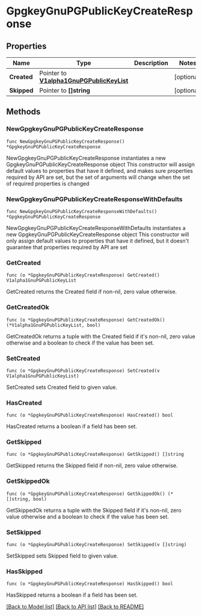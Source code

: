 # GpgkeyGnuPGPublicKeyCreateResponse

## Properties

Name | Type | Description | Notes
------------ | ------------- | ------------- | -------------
**Created** | Pointer to [**V1alpha1GnuPGPublicKeyList**](V1alpha1GnuPGPublicKeyList.md) |  | [optional] 
**Skipped** | Pointer to **[]string** |  | [optional] 

## Methods

### NewGpgkeyGnuPGPublicKeyCreateResponse

`func NewGpgkeyGnuPGPublicKeyCreateResponse() *GpgkeyGnuPGPublicKeyCreateResponse`

NewGpgkeyGnuPGPublicKeyCreateResponse instantiates a new GpgkeyGnuPGPublicKeyCreateResponse object
This constructor will assign default values to properties that have it defined,
and makes sure properties required by API are set, but the set of arguments
will change when the set of required properties is changed

### NewGpgkeyGnuPGPublicKeyCreateResponseWithDefaults

`func NewGpgkeyGnuPGPublicKeyCreateResponseWithDefaults() *GpgkeyGnuPGPublicKeyCreateResponse`

NewGpgkeyGnuPGPublicKeyCreateResponseWithDefaults instantiates a new GpgkeyGnuPGPublicKeyCreateResponse object
This constructor will only assign default values to properties that have it defined,
but it doesn't guarantee that properties required by API are set

### GetCreated

`func (o *GpgkeyGnuPGPublicKeyCreateResponse) GetCreated() V1alpha1GnuPGPublicKeyList`

GetCreated returns the Created field if non-nil, zero value otherwise.

### GetCreatedOk

`func (o *GpgkeyGnuPGPublicKeyCreateResponse) GetCreatedOk() (*V1alpha1GnuPGPublicKeyList, bool)`

GetCreatedOk returns a tuple with the Created field if it's non-nil, zero value otherwise
and a boolean to check if the value has been set.

### SetCreated

`func (o *GpgkeyGnuPGPublicKeyCreateResponse) SetCreated(v V1alpha1GnuPGPublicKeyList)`

SetCreated sets Created field to given value.

### HasCreated

`func (o *GpgkeyGnuPGPublicKeyCreateResponse) HasCreated() bool`

HasCreated returns a boolean if a field has been set.

### GetSkipped

`func (o *GpgkeyGnuPGPublicKeyCreateResponse) GetSkipped() []string`

GetSkipped returns the Skipped field if non-nil, zero value otherwise.

### GetSkippedOk

`func (o *GpgkeyGnuPGPublicKeyCreateResponse) GetSkippedOk() (*[]string, bool)`

GetSkippedOk returns a tuple with the Skipped field if it's non-nil, zero value otherwise
and a boolean to check if the value has been set.

### SetSkipped

`func (o *GpgkeyGnuPGPublicKeyCreateResponse) SetSkipped(v []string)`

SetSkipped sets Skipped field to given value.

### HasSkipped

`func (o *GpgkeyGnuPGPublicKeyCreateResponse) HasSkipped() bool`

HasSkipped returns a boolean if a field has been set.


[[Back to Model list]](../README.md#documentation-for-models) [[Back to API list]](../README.md#documentation-for-api-endpoints) [[Back to README]](../README.md)


